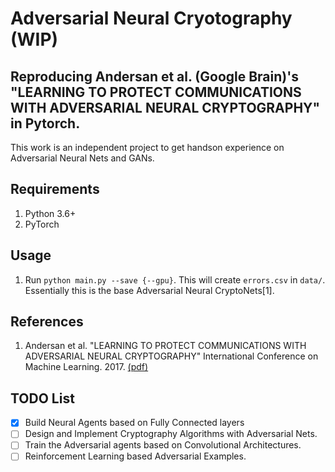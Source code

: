 # Adversarial Neural Cryotography (WIP)
Reproducing Andersan et al. (Google Brain)'s "LEARNING TO PROTECT COMMUNICATIONS WITH ADVERSARIAL NEURAL CRYPTOGRAPHY" in Pytorch.
---
This work is an independent project to get handson experience on Adversarial Neural Nets and GANs.

## Requirements
1. Python 3.6+
2. PyTorch

## Usage
1. Run `python main.py --save {--gpu}`. This will create `errors.csv` in `data/`. Essentially this is the base Adversarial Neural CryptoNets[1].

## References
1. Andersan et al. "LEARNING TO PROTECT COMMUNICATIONS WITH ADVERSARIAL NEURAL CRYPTOGRAPHY" International Conference on Machine Learning. 2017.  [(pdf)](https://arxiv.org/pdf/1610.06918.pdf)

## TODO List
- [x] Build Neural Agents based on Fully Connected layers
- [ ] Design and Implement Cryptography Algorithms with Adversarial Nets.
- [ ] Train the Adversarial agents based on Convolutional Architectures.
- [ ] Reinforcement Learning based Adversarial Examples.

